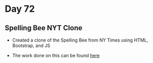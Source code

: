 # Day 72 

## Spelling Bee NYT Clone

- Created a clone of the Spelling Bee from NY Times using HTML, Bootstrap, and JS

- The work done on this can be found [here](./SpellBee/)